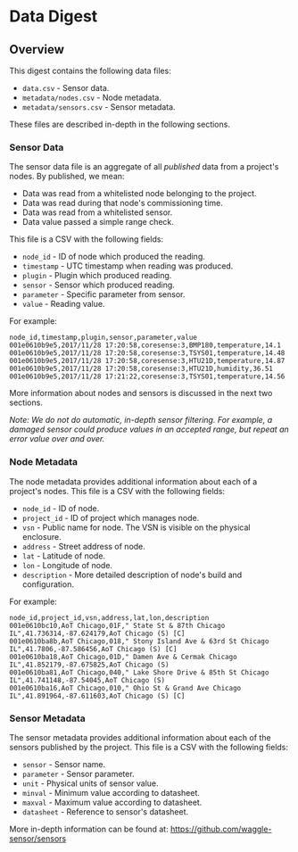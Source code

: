 # Data Digest

## Overview

This digest contains the following data files:

* `data.csv` - Sensor data.
* `metadata/nodes.csv` - Node metadata.
* `metadata/sensors.csv` - Sensor metadata.

These files are described in-depth in the following sections.

### Sensor Data

The sensor data file is an aggregate of all _published_ data from a project's
nodes. By published, we mean:

* Data was read from a whitelisted node belonging to the project.
* Data was read during that node's commissioning time.
* Data was read from a whitelisted sensor.
* Data value passed a simple range check.

This file is a CSV with the following fields:

* `node_id` - ID of node which produced the reading.
* `timestamp` - UTC timestamp when reading was produced.
* `plugin` - Plugin which produced reading.
* `sensor` - Sensor which produced reading.
* `parameter` - Specific parameter from sensor.
* `value` - Reading value.

For example:
```
node_id,timestamp,plugin,sensor,parameter,value
001e0610b9e5,2017/11/28 17:20:58,coresense:3,BMP180,temperature,14.1
001e0610b9e5,2017/11/28 17:20:58,coresense:3,TSYS01,temperature,14.48
001e0610b9e5,2017/11/28 17:20:58,coresense:3,HTU21D,temperature,14.87
001e0610b9e5,2017/11/28 17:20:58,coresense:3,HTU21D,humidity,36.51
001e0610b9e5,2017/11/28 17:21:22,coresense:3,TSYS01,temperature,14.56
```

More information about nodes and sensors is discussed in the next two sections.


*Note: We _do not_ do automatic, in-depth sensor filtering. For example, a damaged
sensor _could_ produce values in an accepted range, but repeat an error value over and
over.*

### Node Metadata

The node metadata provides additional information about each of a project's nodes. This
file is a CSV with the following fields:

* `node_id` - ID of node.
* `project_id` - ID of project which manages node.
* `vsn` - Public name for node. The VSN is visible on the physical enclosure.
* `address` - Street address of node.
* `lat` - Latitude of node.
* `lon` - Longitude of node.
* `description` - More detailed description of node's build and configuration.

For example:
```
node_id,project_id,vsn,address,lat,lon,description
001e0610bc10,AoT Chicago,01F," State St & 87th Chicago IL",41.736314,-87.624179,AoT Chicago (S) [C]
001e0610ba8b,AoT Chicago,018," Stony Island Ave & 63rd St Chicago IL",41.7806,-87.586456,AoT Chicago (S) [C]
001e0610ba18,AoT Chicago,01D," Damen Ave & Cermak Chicago IL",41.852179,-87.675825,AoT Chicago (S)
001e0610ba81,AoT Chicago,040," Lake Shore Drive & 85th St Chicago IL",41.741148,-87.54045,AoT Chicago (S)
001e0610ba16,AoT Chicago,010," Ohio St & Grand Ave Chicago IL",41.891964,-87.611603,AoT Chicago (S) [C]
```

### Sensor Metadata

The sensor metadata provides additional information about each of the sensors published
by the project. This file is a CSV with the following fields:

* `sensor` - Sensor name.
* `parameter` - Sensor parameter.
* `unit` - Physical units of sensor value.
* `minval` - Minimum value according to datasheet.
* `maxval` - Maximum value according to datasheet.
* `datasheet` - Reference to sensor's datasheet.

More in-depth information can be found at: https://github.com/waggle-sensor/sensors
